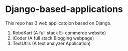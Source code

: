 # Django-based-applications
This repo has 3 web applicatoion based on Django.

1. RoboKart (A full stack E- commerce website)
2. iCoder (A full stack Blogging webpage)
3. TextUtils (A text analyzer Application)
